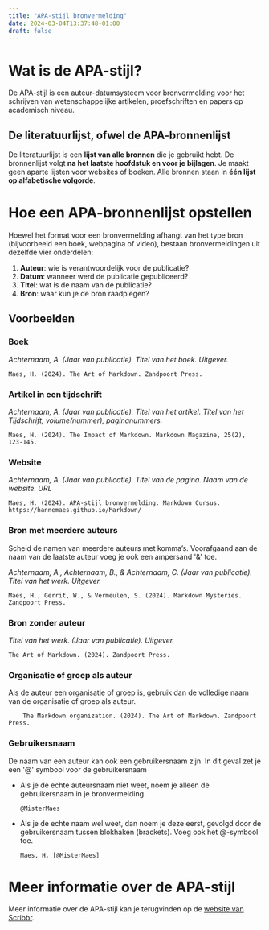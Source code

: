 ```yaml
---
title: "APA-stijl bronvermelding"
date: 2024-03-04T13:37:48+01:00
draft: false
---
```


# Wat is de APA-stijl?

De APA-stijl is een auteur-datumsysteem voor bronvermelding voor het schrijven van wetenschappelijke artikelen, proefschriften en papers op academisch niveau.

## De literatuurlijst, ofwel de APA-bronnenlijst

De literatuurlijst is een **lijst van alle bronnen** die je gebruikt hebt. De bronnenlijst volgt **na het laatste hoofdstuk en voor je bijlagen**. Je maakt geen aparte lijsten voor websites of boeken. Alle bronnen staan in **één lijst op alfabetische volgorde**.

# Hoe een APA-bronnenlijst opstellen

Hoewel het format voor een bronvermelding afhangt van het type bron (bijvoorbeeld een boek, webpagina of video), bestaan bronvermeldingen uit dezelfde vier onderdelen:
1. **Auteur**: wie is verantwoordelijk voor de publicatie?
2. **Datum**: wanneer werd de publicatie gepubliceerd?
3. **Titel**: wat is de naam van de publicatie?
4. **Bron**: waar kun je de bron raadplegen?

## Voorbeelden

### Boek

*Achternaam, A. (Jaar van publicatie). Titel van het boek. Uitgever.*

    Maes, H. (2024). The Art of Markdown. Zandpoort Press.

### Artikel in een tijdschrift

*Achternaam, A. (Jaar van publicatie). Titel van het artikel. Titel van het Tijdschrift, volume(nummer), paginanummers.*

    Maes, H. (2024). The Impact of Markdown. Markdown Magazine, 25(2), 123-145.

### Website

*Achternaam, A. (Jaar van publicatie). Titel van de pagina. Naam van de website. URL*

    Maes, H. (2024). APA-stijl bronvermelding. Markdown Cursus. https://hannemaes.github.io/Markdown/

### Bron met meerdere auteurs

Scheid de namen van meerdere auteurs met komma’s. Voorafgaand aan de naam van de laatste auteur voeg je ook een ampersand '&' toe.

*Achternaam, A., Achternaam, B., & Achternaam, C. (Jaar van publicatie). Titel van het werk. Uitgever.*

    Maes, H., Gerrit, W., & Vermeulen, S. (2024). Markdown Mysteries. Zandpoort Press.

### Bron zonder auteur

*Titel van het werk. (Jaar van publicatie). Uitgever.*

    The Art of Markdown. (2024). Zandpoort Press.

### Organisatie of groep als auteur

Als de auteur een organisatie of groep is, gebruik dan de volledige naam van de organisatie of groep als auteur.

        The Markdown organization. (2024). The Art of Markdown. Zandpoort Press.

### Gebruikersnaam

De naam van een auteur kan ook een gebruikersnaam zijn. In dit geval zet je een '@' symbool voor de gebruikersnaam
- Als je de echte auteursnaam niet weet, noem je alleen de gebruikersnaam in je bronvermelding. 

    `@MisterMaes`

-  Als je de echte naam wel weet, dan noem je deze eerst, gevolgd door de gebruikersnaam tussen blokhaken (brackets). Voeg ook het @-symbool toe.

    `Maes, H. [@MisterMaes]`

# Meer informatie over de APA-stijl

Meer informatie over de APA-stijl kan je terugvinden op de [website van Scribbr](https://www.scribbr.nl/apa-stijl/bronvermeldingen-literatuurlijst/).